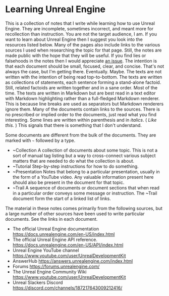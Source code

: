 # Learning Unreal Engine

This is a collection of notes that I write while learning how to use Unreal Engine.
They are incomplete, sometimes incorrect, and meant more for recollection than instruction.
You are not the target audience, I am.
If you want to learn about Unreal Engine then I suggest you look into the resources listed below.
Many of the pages also include links to the various sources I used when researching the topic for that page.
Still, the notes are made public with the hope that they will be useful.
If you find lies or falsehoods in the notes then I would appreciate [an issue](https://github.com/ibbles/LearningUnrealEngine/issues/new).
The intention is that each document should be small, focused, clear, and concise.
That's not always the case, but I'm getting there. Eventually. Maybe.
The texts are not written with the intention of being read top-to-bottom.
The texts are written as collections of statements, each sentence forming a stand-alone factoid.
Still, related factoids are written together and in a sane order. Most of the time.
The texts are written in Markdown but are best read in a text editor with Markdown highlighting rather than a full-fledged Markdown renderer.
This is because line breaks are used as separators but Markdown renderers ignore them.
Many of the documents contain links to the sources.
There is no prescribed or implied order to the documents, just read what you find interesting.
Some lines are written within parenthesis and in _italics_.
(
_Like this._
)
This signals that there is something that I don't understand.

Some documents are different from the bulk of the documents.
They are marked with `~` followed by a type.

- ~Collection
  A collection of documents about some topic.
  This is not a sort of manual tag listing but a way to cross-connect various
  subject matters that are needed to do what the collection is about.
- ~Tutorial
  Step-by-step instructions for how to do something.
- ~Presentation
  Notes that belong to a particular presentation, usually in the form of a
  YouTube video. Any valuable information present here should also be present
  in the document for that topic.
- ~Trail
  A sequence of documents or document sections that when read in a particular
  order conveys some message or instruction. The ~Trail document form the start
  of a linked list of links.

The material in these notes comes primarily from the following sources,
but a large number of other sources have been used to write particular documents.
See the links in each document.

- The official Unreal Engine documentation
  https://docs.unrealengine.com/en-US/index.html
- The official Unreal Engine API reference.
  https://docs.unrealengine.com/en-US/API/index.html
- Unreal Engine YouTube channel
  https://www.youtube.com/user/UnrealDevelopmentKit
- AnswerHub
  https://answers.unrealengine.com/index.html
- Forums
  https://forums.unrealengine.com/
- The Unreal Engine Community Wiki
  https://www.youtube.com/user/UnrealDevelopmentKit
- Unreal Slackers Discord
  https://discord.com/channels/187217643009212416/